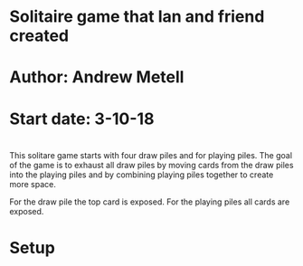 # Solitaire game that Ian and friend created

# Author: Andrew Metell
# Start date: 3-10-18
#
This solitare game starts with four draw piles and for playing piles. The goal of the game is to exhaust all draw piles by moving cards from the draw piles into the playing piles and by combining playing piles together to create more space.

For the draw pile the top card is exposed. For the playing piles all cards are exposed.

# Setup